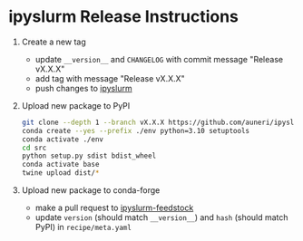 # ipyslurm Release Instructions

1. Create a new tag
    * update `__version__` and `CHANGELOG` with commit message "Release vX.X.X"
    * add tag with message "Release vX.X.X"
    * push changes to [ipyslurm](https://github.com/auneri/ipyslurm)

2. Upload new package to PyPI

    ```bash
    git clone --depth 1 --branch vX.X.X https://github.com/auneri/ipyslurm src
    conda create --yes --prefix ./env python=3.10 setuptools
    conda activate ./env
    cd src
    python setup.py sdist bdist_wheel
    conda activate base
    twine upload dist/*
    ```

3. Upload new package to conda-forge
    * make a pull request to [ipyslurm-feedstock](https://github.com/conda-forge/ipyslurm-feedstock)
    * update `version` (should match `__version__`) and `hash` (should match PyPI) in `recipe/meta.yaml`
